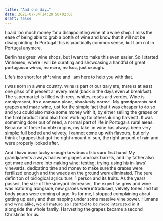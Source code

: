 ```yaml
---
title: "And one day…"
date: 2021-07-04T14:29:50+02:00
draft: false
---
```


I paid too much money for a disappointing wine at a wine shop. I miss the ease of being able to grab a bottle of wine and know that it will not be disappointing. In Portugal this is practically common sense, but I am not in Portugal anymore. 

Berlin has great wine shops, but I want to make this even easier. So I started Vinhomeu, where I will be curating and showcasing a handful of great portuguese wines, no more, no less, just enough. 

Life’s too short for sh°t wine and I am here to help you with that. 

 <!--more-->

I was born in a wine country. Wine is part of our daily life, there is at least one glass of it present at every meal (back in the days even at breakfast). The supermarket is filled with reds, whites, rosés and verdes. Wine is omnipresent, it’s a common place, absolutely normal. My grandparents had grapes and made wine, just for the simple fact that it was cheaper to do so and you could also make some money with it, by either selling the grapes or the final product (and also from working for others during harvest). It was something done out of need, a normal part of life in Portugal's rural areas. Because of these humble origins, my take on wine has always been very simple: full bodied and velvety, I cannot come up with flavours, but only think of grapes that got the right amount of sun, the right amount of rain and were properly looked after.

And I have been lucky enough to witness this care first hand. My grandparents always had wine grapes and oak barrels, and my father also got more and more into making wine: testing, trying, using his in-laws’ vineyards, dedicating time and money to make sure the grapes were fertilized enough and the weeds on the ground were eliminated. The pure definition of biological agriculture: 1 person and its fruits.
As the years passed, the size of the vineyard decreased, the expertise grew and wine was maturing alongside, new grapes were introduced, velvety tones and full body pours were coming of age. As for me, I stopped complaining about getting up early and then napping under some massive vine bower. Humans and wine alike, we all mature so I started to be more interested in it alongside the whole family. Harvesting the grapes became a second Christmas for us.
